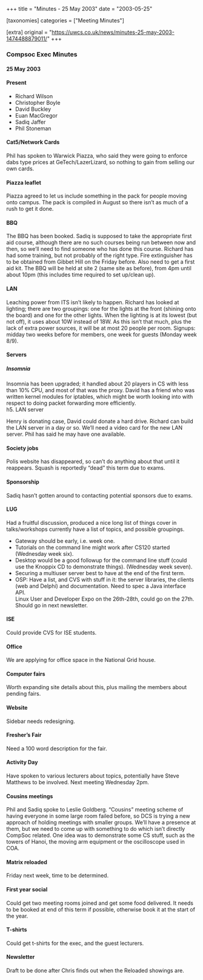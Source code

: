 +++
title = "Minutes - 25 May 2003"
date = "2003-05-25"

[taxonomies]
categories = ["Meeting Minutes"]

[extra]
original = "https://uwcs.co.uk/news/minutes-25-may-2003-1474488879011/"
+++

### Compsoc Exec Minutes

#### 25 May 2003

#### Present

  - Richard Wilson
  - Christopher Boyle
  - David Buckley
  - Euan MacGregor
  - Sadiq Jaffer
  - Phil Stoneman

#### Cat5/Network Cards

Phil has spoken to Warwick Piazza, who said they were going to enforce dabs type prices at GeTech/LazerLizard, so nothing to gain from selling our own cards.

#### Piazza leaflet

Piazza agreed to let us include something in the pack for people moving onto campus. The pack is compiled in August so there isn’t as much of a rush to get it done.

#### BBQ

The BBQ has been booked. Sadiq is supposed to take the appropriate first aid course, although there are no such courses being run between now and then, so we’ll need to find someone who has done this course. Richard has had some training, but not probably of the right type. Fire extinguisher has to be obtained from Gibbet Hill on the Friday before. Also need to get a first aid kit. The BBQ will be held at site 2 (same site as before), from 4pm until about 10pm (this includes time required to set up/clean up).

#### LAN

Leaching power from ITS isn’t likely to happen. Richard has looked at lighting; there are two groupings: one for the lights at the front (shining onto the board) and one for the other lights. When the lighting is at its lowest (but not off), it uses about 10W instead of 18W. As this isn’t that much, plus the lack of extra power sources, it will be at most 20 people per room. Signups: midday two weeks before for members, one week for guests (Monday week 8/9).

#### Servers

##### Insomnia

Insomnia has been upgraded; it handled about 20 players in CS with less than 10% CPU, and most of that was the proxy. David has a friend who was written kernel modules for iptables, which might be worth looking into with respect to doing packet forwarding more efficiently.  
h5. LAN server

Henry is donating case, David could donate a hard drive. Richard can build the LAN server in a day or so. We’ll need a video card for the new LAN server. Phil has said he may have one available.

#### Society jobs

Polis website has disappeared, so can’t do anything about that until it reappears. Squash is reportedly “dead” this term due to exams.

#### Sponsorship

Sadiq hasn’t gotten around to contacting potential sponsors due to exams.

#### LUG

Had a fruitful discussion, produced a nice long list of things cover in talks/workshops currently have a list of topics, and possible groupings.

  - Gateway should be early, i.e. week one.
  - Tutorials on the command line might work after CS120 started (Wednesday week six).
  - Desktop would be a good followup for the command line stuff (could use the Knoppix CD to demonstrate things). (Wednesday week seven).
  - Securing a multiuser server best to have at the end of the first term.
  - OSP: Have a list, and CVS with stuff in it: the server libraries, the clients (web and Delphi) and documentation. Need to spec a Java interface API.  
    Linux User and Developer Expo on the 26th-28th, could go on the 27th. Should go in next newsletter.

#### ISE

Could provide CVS for ISE students.

#### Office

We are applying for office space in the National Grid house.

#### Computer fairs

Worth expanding site details about this, plus mailing the members about pending fairs.

#### Website

Sidebar needs redesigning.

#### Fresher’s Fair

Need a 100 word description for the fair.

#### Activity Day

Have spoken to various lecturers about topics, potentially have Steve Matthews to be involved. Next meeting Wednesday 2pm.

#### Cousins meetings

Phil and Sadiq spoke to Leslie Goldberg. “Cousins” meeting scheme of having everyone in some large room failed before, so DCS is trying a new approach of holding meetings with smaller groups. We’ll have a presence at them, but we need to come up with something to do which isn’t directly CompSoc related. One idea was to demonstrate some CS stuff, such as the towers of Hanoi, the moving arm equipment or the oscilloscope used in COA.

#### Matrix reloaded

Friday next week, time to be determined.

#### First year social

Could get two meeting rooms joined and get some food delivered. It needs to be booked at end of this term if possible, otherwise book it at the start of the year.

#### T-shirts

Could get t-shirts for the exec, and the guest lecturers.

#### Newsletter

Draft to be done after Chris finds out when the Reloaded showings are.
